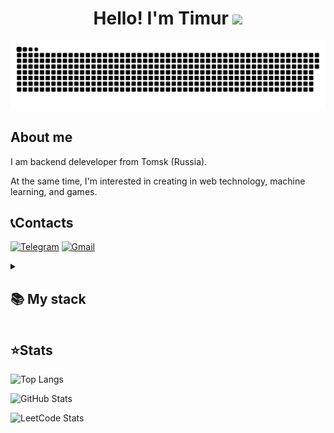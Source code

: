 <h1 align="center">Hello! I'm Timur </a> 
<img src="https://user-images.githubusercontent.com/18350557/176309783-0785949b-9127-417c-8b55-ab5a4333674e.gif" height="32"/></h1>

<p align="center">
 <img width="600" src="Assets/github-snake.svg" alt="snake"/>
</p>

## About me
I am backend deleveloper from Tomsk (Russia).

At the same time,  I'm interested in creating in web technology, machine learning, and games.

## 📞Contacts
[![Telegram](https://img.shields.io/badge/Telegram-2CA5E0?style=for-the-badge&logo=telegram&logoColor=white)](https://t.me/Rock_in_head) [![Gmail](https://img.shields.io/badge/Gmail-D14836?style=for-the-badge&logo=gmail&logoColor=white)](steeltim83@gmail.com)

<details align="left">
  <summary><h2><b>📚 My stack</b></h2></summary>
  <p>
    <h3>Langs</h3>
    <img src="https://skillicons.dev/icons?i=dotnet,cs,cpp,py,html,css,php" />
    <h3>Frameworks / Tools</h3>
    <img src="https://skillicons.dev/icons?i=unity,linux,git,arduino,notion" />
    <h3>Software</h3>
    <img src="https://skillicons.dev/icons?i=visualstudio,vscode,pycharm" />
    <br>
  </p>
</details>

## ⭐Stats
![Top Langs](https://github-readme-stats.vercel.app/api/top-langs/?username=RockInHead&layout=compact&theme=tokyonight)

![GitHub Stats](https://github-readme-stats.vercel.app/api?username=RockInHead&theme=radical)

![LeetCode Stats](https://leetcard.jacoblin.cool/rock_in_head?theme=dark&font=Marvel)

